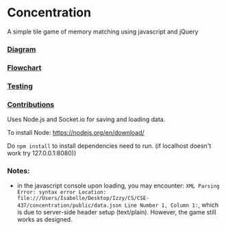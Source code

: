 # Concentration

A simple tile game of memory matching using javascript and jQuery

### [Diagram](https://drive.google.com/file/d/1valQta_rRlOS94C17chCRy7RW0cmHQpe/view?usp=sharing')
### [Flowchart](https://drive.google.com/file/d/17wuUPiKCjAFG5C2kMf1e--yFHcM8ZdcQ/view?usp=sharing)

### [Testing](https://docs.google.com/document/d/1A9Qt6aqgksdqASCX_gNS6axERrmzyl9JKqZ_5Hgf5vQ/edit?usp=sharing)
### [Contributions](https://docs.google.com/document/d/1PmVdeiURKGYZbiNznpb_jZ6RHcpY403ZFr_gCa9jRdE/edit?usp=sharing)


Uses Node.js and Socket.io for saving and loading data.

To install Node:
https://nodejs.org/en/download/

Do `npm install` to install dependencies need to run.
(if localhost doesn't work try 127.0.0.1:8080))

### Notes:
- in the javascript console upon loading, you may encounter:
`XML Parsing Error: syntax error
Location: file:///Users/Isabelle/Desktop/Izzy/CS/CSE-437/concentration/public/data.json
Line Number 1, Column 1:`, which is due to server-side header setup (text/plain). However, the game still works as designed.
